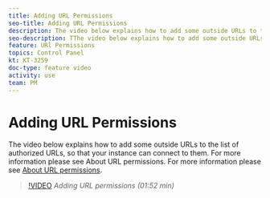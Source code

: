 ```yaml
---
title: Adding URL Permissions
seo-title: Adding URL Permissions
description: The video below explains how to add some outside URLs to the list of authorized URLs, so that your instance can connect to them.  
seo-description: TThe video below explains how to add some outside URLs to the list of authorized URLs, so that your instance can connect to them. 
feature: URl Permissions
topics: Control Panel
kt: KT-3259
doc-type: feature video
activity: use
team: PM
---
```


# Adding URL Permissions 

The video below explains how to add some outside URLs to the list of authorized URLs, so that your instance can connect to them.  For more information please see About URL permissions. For more information please see [About URL permissions](https://helpx.adobe.com/campaign/kb/control-panel-instance-settings.html).

>[!VIDEO](https://video.tv.adobe.com/v/28149?quality=12)
*Adding URL permissions (01:52 min)*
